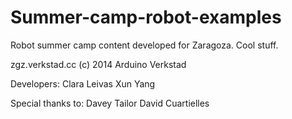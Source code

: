 Summer-camp-robot-examples
==========================
Robot summer camp content developed for Zaragoza. Cool stuff.

zgz.verkstad.cc
(c) 2014 Arduino Verkstad

Developers:
Clara Leivas
Xun Yang

Special thanks to:
Davey Tailor
David Cuartielles
